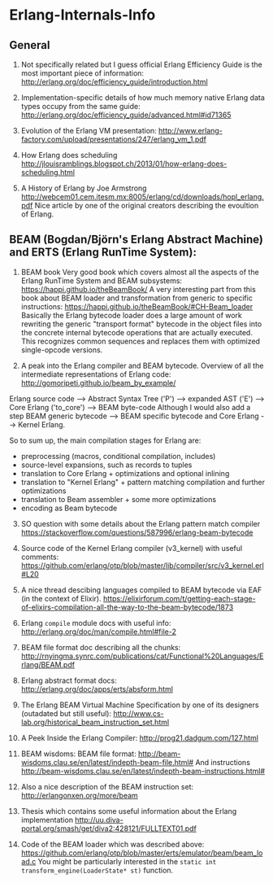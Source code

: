 # Erlang-Internals-Info

## General

1. Not specifically related but I guess official Erlang Efficiency Guide is the most important piece of information:
http://erlang.org/doc/efficiency_guide/introduction.html

2. Implementation-specific details of how much memory native Erlang data types occupy from the same guide:
http://erlang.org/doc/efficiency_guide/advanced.html#id71365

3. Evolution of the Erlang VM presentation:
http://www.erlang-factory.com/upload/presentations/247/erlang_vm_1.pdf

4. How Erlang does scheduling
http://jlouisramblings.blogspot.ch/2013/01/how-erlang-does-scheduling.html

5. A History of Erlang by Joe Armstrong
http://webcem01.cem.itesm.mx:8005/erlang/cd/downloads/hopl_erlang.pdf
Nice article by one of the original creators describing the evoultion of Erlang.

## BEAM (Bogdan/Björn's Erlang Abstract Machine) and ERTS (Erlang RunTime System):

1. BEAM book
Very good book which covers almost all the aspects of the Erlang RunTime System and BEAM subsystems:
https://happi.github.io/theBeamBook/
A very interesting part from this book about BEAM loader and transformation from generic to specific instructions:
https://happi.github.io/theBeamBook/#CH-Beam_loader
Basically the Erlang bytecode loader does a large amount of work rewriting the generic "transport format" bytecode in the object files into the concrete internal bytecode operations that are actually executed. This recognizes common sequences and replaces them with optimized single-opcode versions. 

2. A peak into the Erlang compiler and BEAM bytecode. 
Overview of all the intermediate representations of Erlang code:
http://gomoripeti.github.io/beam_by_example/

Erlang source code --> Abstract Syntax Tree ('P') --> expanded AST ('E') --> Core Erlang ('to_core') --> BEAM byte-code
Although I would also add a step BEAM generic bytecode --> BEAM specific bytecode and Core Erlang --> Kernel Erlang.

So to sum up, the main compilation stages for Erlang are:
  - preprocessing (macros, conditional compilation, includes)
  - source-level expansions, such as records to tuples
  - translation to Core Erlang + optimizations and optional inlining
  - translation to "Kernel Erlang" + pattern matching compilation
    and further optimizations
  - translation to Beam assembler + some more optimizations
  - encoding as Beam bytecode

3. SO question with some details about the Erlang pattern match compiler
https://stackoverflow.com/questions/587996/erlang-beam-bytecode

4. Source code of the Kernel Erlang compiler (v3_kernel) with useful comments:
https://github.com/erlang/otp/blob/master/lib/compiler/src/v3_kernel.erl#L20

5. A nice thread descibing languages compiled to BEAM bytecode via EAF (in the context of Elixir).
https://elixirforum.com/t/getting-each-stage-of-elixirs-compilation-all-the-way-to-the-beam-bytecode/1873

6. Erlang `compile` module docs with useful info:
http://erlang.org/doc/man/compile.html#file-2

7. BEAM file format doc describing all the chunks:
http://rnyingma.synrc.com/publications/cat/Functional%20Languages/Erlang/BEAM.pdf

8. Erlang abstract format docs:
http://erlang.org/doc/apps/erts/absform.html

9. The Erlang BEAM Virtual Machine Specification by one of its designers (outadated but still useful):
http://www.cs-lab.org/historical_beam_instruction_set.html

10. A Peek Inside the Erlang Compiler:
http://prog21.dadgum.com/127.html

11. BEAM wisdoms:
BEAM file format:
http://beam-wisdoms.clau.se/en/latest/indepth-beam-file.html#
And instructions
http://beam-wisdoms.clau.se/en/latest/indepth-beam-instructions.html#

12. Also a nice description of the BEAM instruction set:
http://erlangonxen.org/more/beam

13. Thesis which contains some useful information about the Erlang implementation
http://uu.diva-portal.org/smash/get/diva2:428121/FULLTEXT01.pdf

14. Code of the BEAM loader which was described above:
https://github.com/erlang/otp/blob/master/erts/emulator/beam/beam_load.c
You might be particularly interested in the `static int transform_engine(LoaderState* st)` function.

